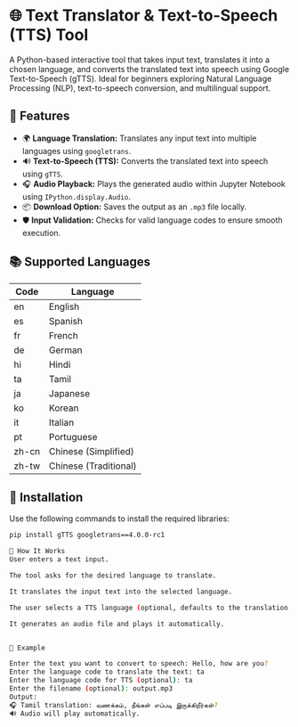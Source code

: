 # 🌐 Text Translator & Text-to-Speech (TTS) Tool

A Python-based interactive tool that takes input text, translates it into a chosen language, and converts the translated text into speech using Google Text-to-Speech (gTTS). Ideal for beginners exploring Natural Language Processing (NLP), text-to-speech conversion, and multilingual support.

## 🚀 Features

- 🌍 **Language Translation:** Translates any input text into multiple languages using `googletrans`.
- 🔊 **Text-to-Speech (TTS):** Converts the translated text into speech using `gTTS`.
- 🎧 **Audio Playback:** Plays the generated audio within Jupyter Notebook using `IPython.display.Audio`.
- 📦 **Download Option:** Saves the output as an `.mp3` file locally.
- 🛡️ **Input Validation:** Checks for valid language codes to ensure smooth execution.

## 📚 Supported Languages

| Code  | Language     |
|-------|--------------|
| en    | English      |
| es    | Spanish      |
| fr    | French       |
| de    | German       |
| hi    | Hindi        |
| ta    | Tamil        |
| ja    | Japanese     |
| ko    | Korean       |
| it    | Italian      |
| pt    | Portuguese   |
| zh-cn | Chinese (Simplified) |
| zh-tw | Chinese (Traditional) |

## 🔧 Installation

Use the following commands to install the required libraries:

```bash
pip install gTTS googletrans==4.0.0-rc1

🧠 How It Works
User enters a text input.

The tool asks for the desired language to translate.

It translates the input text into the selected language.

The user selects a TTS language (optional, defaults to the translation language).

It generates an audio file and plays it automatically.


📝 Example

Enter the text you want to convert to speech: Hello, how are you?
Enter the language code to translate the text: ta
Enter the language code for TTS (optional): ta
Enter the filename (optional): output.mp3
Output:
🎧 Tamil translation: வணக்கம், நீங்கள் எப்படி இருக்கிறீர்கள்?
🔊 Audio will play automatically.


